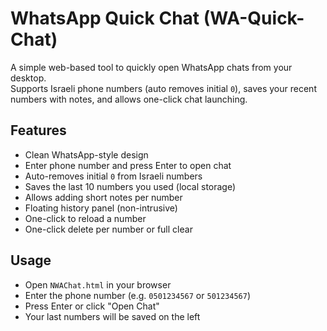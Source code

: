 # WhatsApp Quick Chat (WA-Quick-Chat)

A simple web-based tool to quickly open WhatsApp chats from your desktop.  
Supports Israeli phone numbers (auto removes initial `0`), saves your recent numbers with notes, and allows one-click chat launching.

## Features

- Clean WhatsApp-style design
- Enter phone number and press Enter to open chat
- Auto-removes initial `0` from Israeli numbers
- Saves the last 10 numbers you used (local storage)
- Allows adding short notes per number
- Floating history panel (non-intrusive)
- One-click to reload a number
- One-click delete per number or full clear

## Usage

- Open `NWAChat.html` in your browser
- Enter the phone number (e.g. `0501234567` or `501234567`)
- Press Enter or click "Open Chat"
- Your last numbers will be saved on the left
